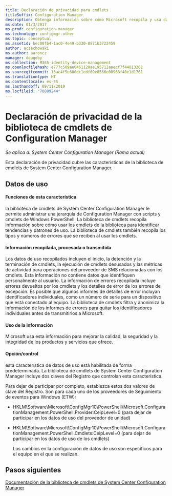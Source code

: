 ```yaml
---
title: Declaración de privacidad para cmdlets
titleSuffix: Configuration Manager
description: Obtenga información sobre cómo Microsoft recopila y usa datos relacionados con los cmdlets de Configuration Manager.
ms.date: 01/3/2017
ms.prod: configuration-manager
ms.technology: configmgr-other
ms.topic: conceptual
ms.assetid: bec00fb4-1ac0-4e49-b330-0871b3722459
author: aczechowski
ms.author: aaroncz
manager: dougeby
ms.collection: M365-identity-device-management
ms.openlocfilehash: e777c509ae0461120ae195712aaecf7f44813261
ms.sourcegitcommit: 13ac4f5e600dc1edf69e8566e00968f40e1d1761
ms.translationtype: HT
ms.contentlocale: es-ES
ms.lasthandoff: 09/11/2019
ms.locfileid: "70889244"
---
```

# <a name="configuration-manager-cmdlet-library-privacy-statement"></a>Declaración de privacidad de la biblioteca de cmdlets de Configuration Manager

*Se aplica a: System Center Configuration Manager (Rama actual)*

Esta declaración de privacidad cubre las características de la biblioteca de cmdlets de System Center Configuration Manager.  

## <a name="usage-data"></a>Datos de uso  

#### <a name="what-this-feature-does"></a>Funciones de esta característica

la biblioteca de cmdlets de System Center Configuration Manager le permite administrar una jerarquía de Configuration Manager con scripts y cmdlets de Windows PowerShell. La biblioteca de cmdlets recopila información sobre cómo usar los cmdlets de la biblioteca para identificar tendencias y patrones de uso. La biblioteca de cmdlets también recopila los tipos y números de errores que se reciben al usar los cmdlets.  

#### <a name="information-collected-processed-or-transmitted"></a>Información recopilada, procesada o transmitida
   
Los datos de uso recopilados incluyen el inicio, la detención y la terminación de cmdlets, la ejecución de cmdlets desusados y las métricas de actividad para operaciones del proveedor de SMS relacionadas con los cmdlets. Esta información no contiene datos que identifiquen personalmente al usuario. La información de errores recopilada incluye errores devueltos por los cmdlets y los detalles de error de los errores de excepción. Es posible que algunos informes de detalles de error incluyan identificadores individuales, como un número de serie para un dispositivo que está conectado al equipo. La biblioteca de cmdlets filtra y anonimiza la información de los informes de errores para quitar los identificadores individuales antes de transmitirlos a Microsoft.  

#### <a name="use-of-information"></a>Uso de la información
   
Microsoft usa esta información para mejorar la calidad, la seguridad y la integridad de los productos y servicios que ofrece.  

#### <a name="choicecontrol"></a>Opción/control   

esta característica de datos de uso está habilitada de forma predeterminada. La biblioteca de cmdlets de System Center Configuration Manager incluye dos claves del Registro que controlan esta característica.  

 Para dejar de participar por completo, establezca estos dos valores de clave del Registro. Son para cada uno de los proveedores de Seguimiento de eventos para Windows (ETW):  

- HKLM\Software\Microsoft\ConfigMgr10\PowerShell\Microsoft.ConfigurationManagement.PowerShell.Provider:CeipLevel=0 (para dejar de participar en los datos de uso del proveedor de unidad)  

- HKLM\Software\Microsoft\ConfigMgr10\PowerShell\Microsoft.ConfigurationManagement.PowerShell.Cmdlets:CeipLevel=0 (para dejar de participar en los datos de uso de los cmdlets)  

  Los cambios en la configuración de datos de uso son específicos para el equipo en el que se realizan.  


## <a name="next-steps"></a>Pasos siguientes

[Documentación de la biblioteca de cmdlets de System Center Configuration Manager](https://docs.microsoft.com/powershell/sccm/configurationmanager/)   
